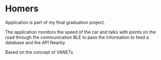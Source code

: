# Homers
Application is part of my final graduation project.

The application monitors the speed of the car and talks with points on the road through the communication BLE to pass the information to feed a database and the API Nearby

Based on the concept of VANETs
